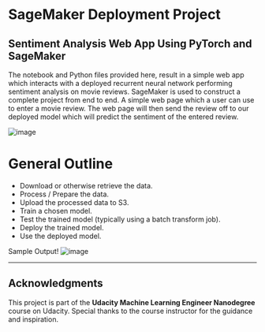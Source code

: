 # SageMaker Deployment Project

## Sentiment Analysis Web App Using PyTorch and SageMaker

The notebook and Python files provided here, result in a simple web app which interacts with a deployed recurrent neural network performing sentiment analysis on movie reviews. SageMaker is used to construct a complete project from end to end. A simple web page which a user can use to enter a movie review. The web page will then send the review off to our deployed model which will predict the sentiment of the entered review.

![image](https://github.com/Prakarsha01/SentimentAnalysis-SagemakerDeployment/assets/67196711/11ca6a44-1090-4c6a-b9f3-fe3ca7790b6b)

# General Outline
- Download or otherwise retrieve the data.
- Process / Prepare the data.
- Upload the processed data to S3.
- Train a chosen model.
- Test the trained model (typically using a batch transform job).
- Deploy the trained model.
- Use the deployed model.

Sample Output!
![image](https://github.com/Prakarsha01/SentimentAnalysis-SagemakerDeployment/assets/67196711/d1a1d32d-35d8-4b3b-a98c-077d2a1c2513)

---
## Acknowledgments

This project is part of the **Udacity Machine Learning Engineer Nanodegree** course on Udacity. Special thanks to the course instructor for the guidance and inspiration.
